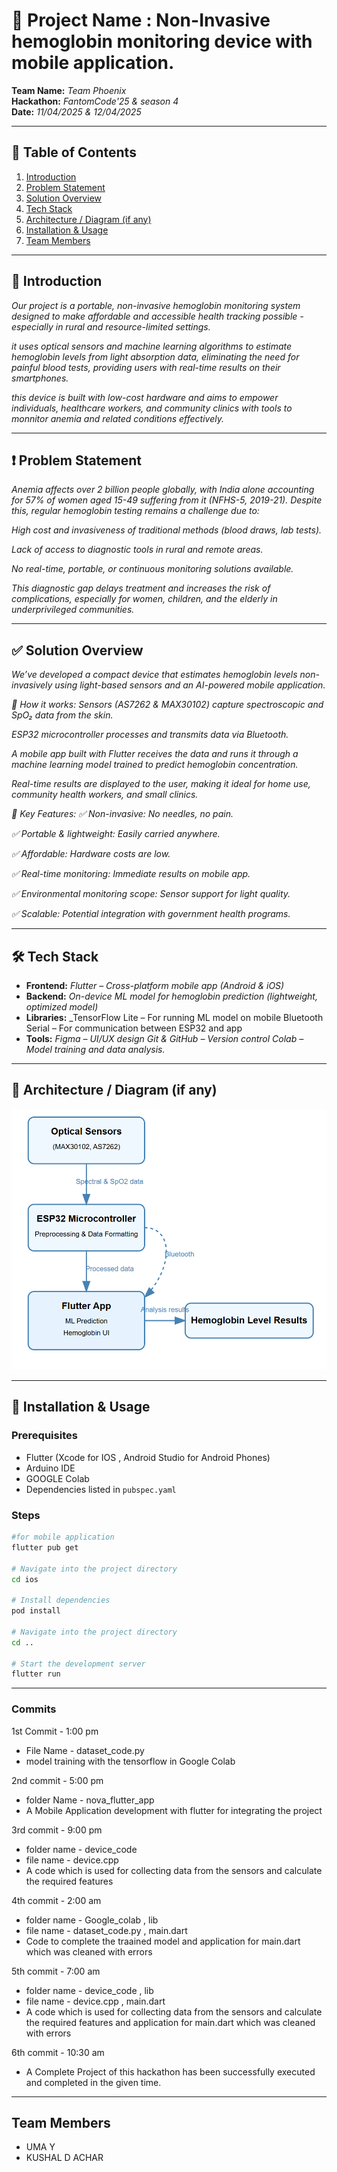 # 🚀 Project Name : Non-Invasive hemoglobin monitoring device with mobile application.

**Team Name:** _Team Phoenix_  
**Hackathon:** _FantomCode'25 & season 4_  
**Date:** _11/04/2025 & 12/04/2025_

---

## 📖 Table of Contents

1. [Introduction](#-introduction)
2. [Problem Statement](#-problem-statement)
3. [Solution Overview](#-solution-overview)
4. [Tech Stack](#-tech-stack)
5. [Architecture / Diagram (if any)](#-architecture--diagram-if-any)
6. [Installation & Usage](#-installation--usage)
7. [Team Members](#-team-members)

---

## 🧠 Introduction

_Our project is a portable, non-invasive hemoglobin monitoring system designed to make affordable and accessible health tracking possible - especially in rural and resource-limited settings._

_it uses optical sensors and machine learning algorithms to estimate hemoglobin levels from light absorption data, eliminating the need for painful blood tests, providing users with real-time results on their smartphones._

_this device is built with low-cost hardware and aims to empower individuals, healthcare workers, and community clinics with tools to monnitor anemia and related conditions effectively._

---

## ❗ Problem Statement

_Anemia affects over 2 billion people globally, with India alone accounting for 57% of women aged 15-49 suffering from it (NFHS-5, 2019-21). Despite this, regular hemoglobin testing remains a challenge due to:_

_High cost and invasiveness of traditional methods (blood draws, lab tests)._

_Lack of access to diagnostic tools in rural and remote areas._

_No real-time, portable, or continuous monitoring solutions available._

_This diagnostic gap delays treatment and increases the risk of complications, especially for women, children, and the elderly in underprivileged communities._

---

## ✅ Solution Overview

_We’ve developed a compact device that estimates hemoglobin levels non-invasively using light-based sensors and an AI-powered mobile application._

_🧪 How it works:
Sensors (AS7262 & MAX30102) capture spectroscopic and SpO₂ data from the skin._

_ESP32 microcontroller processes and transmits data via Bluetooth._

_A mobile app built with Flutter receives the data and runs it through a machine learning model trained to predict hemoglobin concentration._

_Real-time results are displayed to the user, making it ideal for home use, community health workers, and small clinics._

_🎯 Key Features:
✅ Non-invasive: No needles, no pain._

_✅ Portable & lightweight: Easily carried anywhere._

_✅ Affordable: Hardware costs are low._

_✅ Real-time monitoring: Immediate results on mobile app._

_✅ Environmental monitoring scope: Sensor support for light quality._

_✅ Scalable: Potential integration with government health programs._

---

## 🛠️ Tech Stack

- **Frontend:** _Flutter – Cross-platform mobile app (Android & iOS)_  
- **Backend:** _On-device ML model for hemoglobin prediction (lightweight, optimized model)_  
- **Libraries:** _TensorFlow Lite – For running ML model on mobile
  Bluetooth Serial – For communication between ESP32 and app
- **Tools:** _Figma – UI/UX design
  Git & GitHub – Version control
  Colab – Model training and data analysis._

---

## 🧩 Architecture / Diagram (if any)
![Device_preview](assets/System_architecture.png)

---

## 🧪 Installation & Usage

### Prerequisites

- Flutter (Xcode for IOS , Android Studio for Android Phones)
- Arduino IDE
- GOOGLE Colab
- Dependencies listed in `pubspec.yaml`

### Steps

```bash 
#for mobile application
flutter pub get

# Navigate into the project directory
cd ios 

# Install dependencies
pod install

# Navigate into the project directory
cd ..

# Start the development server
flutter run

```

---

### Commits

1st Commit - 1:00 pm 
- File Name - dataset_code.py
- model training with the tensorflow in Google Colab

2nd commit - 5:00 pm 
- folder Name - nova_flutter_app
- A Mobile Application development with flutter for integrating the project

3rd commit - 9:00 pm
- folder name - device_code
- file name - device.cpp
- A code which is used for collecting data from the sensors and calculate the required features

4th commit - 2:00 am
- folder name - Google_colab , lib 
- file name - dataset_code.py , main.dart 
- Code to complete the traained model and application for main.dart which was cleaned with errors

5th commit - 7:00 am 
- folder name - device_code , lib
- file name - device.cpp , main.dart 
- A code which is used for collecting data from the sensors and calculate the required features and application for main.dart which was cleaned with errors

6th commit - 10:30 am
- A Complete Project of this hackathon has been successfully executed and completed in the given time.



---

## Team Members 

- UMA Y
- KUSHAL D ACHAR
